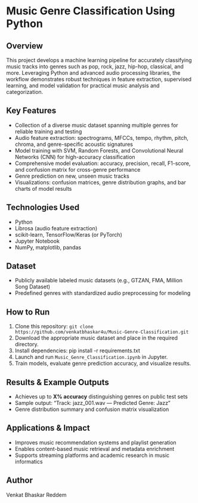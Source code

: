 # Music Genre Classification Using Python

## Overview
This project develops a machine learning pipeline for accurately classifying music tracks into genres such as pop, rock, jazz, hip-hop, classical, and more. Leveraging Python and advanced audio processing libraries, the workflow demonstrates robust techniques in feature extraction, supervised learning, and model validation for practical music analysis and categorization.

## Key Features
- Collection of a diverse music dataset spanning multiple genres for reliable training and testing
- Audio feature extraction: spectrograms, MFCCs, tempo, rhythm, pitch, chroma, and genre-specific acoustic signatures
- Model training with SVM, Random Forests, and Convolutional Neural Networks (CNN) for high-accuracy classification
- Comprehensive model evaluation: accuracy, precision, recall, F1-score, and confusion matrix for cross-genre performance
- Genre prediction on new, unseen music tracks
- Visualizations: confusion matrices, genre distribution graphs, and bar charts of model results

## Technologies Used
- Python
- Librosa (audio feature extraction)
- scikit-learn, TensorFlow/Keras (or PyTorch)
- Jupyter Notebook
- NumPy, matplotlib, pandas

## Dataset
- Publicly available labeled music datasets (e.g., GTZAN, FMA, Million Song Dataset)
- Predefined genres with standardized audio preprocessing for modeling

## How to Run
1. Clone this repository: `git clone https://github.com/venkatbhaskar4u/Music-Genre-Classification.git`
2. Download the appropriate music dataset and place in the required directory.
3. Install dependencies:
   pip install -r requirements.txt
4. Launch and run `Music_Genre_Classification.ipynb` in Jupyter.
5. Train models, evaluate genre prediction accuracy, and visualize results.

## Results & Example Outputs
- Achieves up to **X% accuracy** distinguishing genres on public test sets
- Sample output: “Track: jazz_001.wav — Predicted Genre: Jazz”
- Genre distribution summary and confusion matrix visualization

## Applications & Impact
- Improves music recommendation systems and playlist generation
- Enables content-based music retrieval and metadata enrichment
- Supports streaming platforms and academic research in music informatics

## Author
Venkat Bhaskar Reddem
